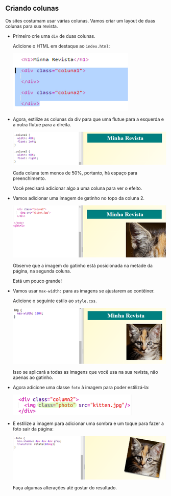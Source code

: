 ## Criando colunas

Os sites costumam usar várias colunas. Vamos criar um layout de duas colunas para sua revista.

+ Primeiro crie uma `div` de duas colunas.
    
    Adicione o HTML em destaque ao `index.html`:
    
    ![captura de tela](images/magazine-columns.png)

+ Agora, estilize as colunas da div para que uma flutue para a esquerda e a outra flutue para a direita.
    
    ![captura de tela](images/magazine-columns-style.png)
    
    Cada coluna tem menos de 50%, portanto, há espaço para preenchimento.
    
    Você precisará adicionar algo a uma coluna para ver o efeito.

+ Vamos adicionar uma imagem de gatinho no topo da coluna 2.
    
    ![captura de tela](images/magazine-kitten.png)
    
    Observe que a imagem do gatinho está posicionada na metade da página, na segunda coluna.
    
    Está um pouco grande!

+ Vamos usar `max-width:` para as imagens se ajustarem ao contêiner.
    
    Adicione o seguinte estilo ao `style.css`.
    
    ![screenshot](images/magazine-img-width.png)
    
    Isso se aplicará a todas as imagens que você usa na sua revista, não apenas ao gatinho.

+ Agora adicione uma classe `foto` à imagem para poder estilizá-la:
    
    ![captura](images/magazine-photo.png)

+ E estilize a imagem para adicionar uma sombra e um toque para fazer a foto sair da página:
    
    ![screenshot](images/magazine-photo-style.png)
    
    Faça algumas alterações até gostar do resultado.